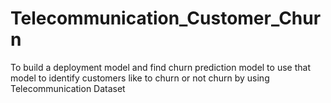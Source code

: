# Telecommunication_Customer_Churn
To build a deployment model and find churn prediction model to use that model to identify customers like to churn or not churn by using Telecommunication Dataset
